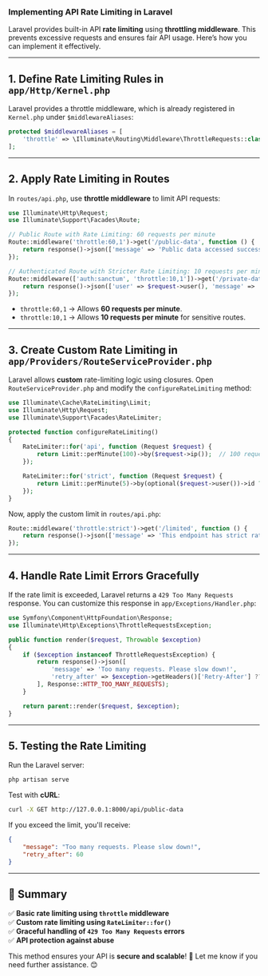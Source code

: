 ### **Implementing API Rate Limiting in Laravel**

Laravel provides built-in API **rate limiting** using **throttling middleware**. This prevents excessive requests and ensures fair API usage. Here’s how you can implement it effectively.

---

## **1. Define Rate Limiting Rules in `app/Http/Kernel.php`**
Laravel provides a throttle middleware, which is already registered in `Kernel.php` under `$middlewareAliases`:

```php
protected $middlewareAliases = [
    'throttle' => \Illuminate\Routing\Middleware\ThrottleRequests::class,
];
```

---

## **2. Apply Rate Limiting in Routes**
In `routes/api.php`, use **throttle middleware** to limit API requests:

```php
use Illuminate\Http\Request;
use Illuminate\Support\Facades\Route;

// Public Route with Rate Limiting: 60 requests per minute
Route::middleware('throttle:60,1')->get('/public-data', function () {
    return response()->json(['message' => 'Public data accessed successfully']);
});

// Authenticated Route with Stricter Rate Limiting: 10 requests per minute
Route::middleware(['auth:sanctum', 'throttle:10,1'])->get('/private-data', function (Request $request) {
    return response()->json(['user' => $request->user(), 'message' => 'Private data accessed successfully']);
});
```
- `throttle:60,1` → Allows **60 requests per minute**.
- `throttle:10,1` → Allows **10 requests per minute** for sensitive routes.

---

## **3. Create Custom Rate Limiting in `app/Providers/RouteServiceProvider.php`**
Laravel allows **custom** rate-limiting logic using closures. Open `RouteServiceProvider.php` and modify the `configureRateLimiting` method:

```php
use Illuminate\Cache\RateLimiting\Limit;
use Illuminate\Http\Request;
use Illuminate\Support\Facades\RateLimiter;

protected function configureRateLimiting()
{
    RateLimiter::for('api', function (Request $request) {
        return Limit::perMinute(100)->by($request->ip());  // 100 requests per minute
    });

    RateLimiter::for('strict', function (Request $request) {
        return Limit::perMinute(5)->by(optional($request->user())->id ?: $request->ip());  // 5 requests per minute per user
    });
}
```

Now, apply the custom limit in `routes/api.php`:
```php
Route::middleware('throttle:strict')->get('/limited', function () {
    return response()->json(['message' => 'This endpoint has strict rate limiting']);
});
```

---

## **4. Handle Rate Limit Errors Gracefully**
If the rate limit is exceeded, Laravel returns a `429 Too Many Requests` response. You can customize this response in `app/Exceptions/Handler.php`:

```php
use Symfony\Component\HttpFoundation\Response;
use Illuminate\Http\Exceptions\ThrottleRequestsException;

public function render($request, Throwable $exception)
{
    if ($exception instanceof ThrottleRequestsException) {
        return response()->json([
            'message' => 'Too many requests. Please slow down!',
            'retry_after' => $exception->getHeaders()['Retry-After'] ?? 60
        ], Response::HTTP_TOO_MANY_REQUESTS);
    }

    return parent::render($request, $exception);
}
```

---

## **5. Testing the Rate Limiting**
Run the Laravel server:
```sh
php artisan serve
```
Test with **cURL**:
```sh
curl -X GET http://127.0.0.1:8000/api/public-data
```
If you exceed the limit, you'll receive:
```json
{
    "message": "Too many requests. Please slow down!",
    "retry_after": 60
}
```

---

## **🎯 Summary**
✅ **Basic rate limiting using `throttle` middleware**  
✅ **Custom rate limiting using `RateLimiter::for()`**  
✅ **Graceful handling of `429 Too Many Requests` errors**  
✅ **API protection against abuse**  

This method ensures your API is **secure and scalable**! 🚀 Let me know if you need further assistance. 😊